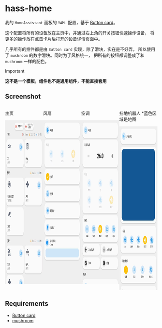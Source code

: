 # hass-home

我的 `HomeAssistant` 面板的 `YAML` 配置，基于
[Button card](https://github.com/custom-cards/button-card)。

这个配置将所有的设备放在主页中，并通过右上角的开关按钮快速操作设备，
将更多的操作放在点击卡片后打开的设备详情页面中。

几乎所有的控件都是由 `Button card` 实现，除了滑块，实在是不好弄，
所以使用了 `mushroom` 的数字滑块。同时为了风格统一，
把所有的按钮都调整成了和 `mushroom` 一样的配色。

> [!IMPORTANT]
> **这不是一个模板，组件也不是通用组件，不能直接套用** 

## Screenshot

<div style="display: grid; grid-template-columns: 1fr 1fr 1fr 1fr;">
  <div>
    <p>主页</p>
    <img height="540" src="screenshot/home.jpg" width="270"/>
  </div>
  <div>
    <p>风扇</p>
    <img height="540" src="screenshot/fan.jpg" width="270"/>
  </div>
  <div>
    <p>空调</p>
    <img height="540" src="screenshot/climate.jpg" width="270"/>
  </div>
  <div>
    <p>扫地机器人 *蓝色区域是地图</p>
    <img height="540" src="screenshot/vacuum.jpg" width="270"/>
  </div>
</div>

## Requirements
- [Button card](https://github.com/custom-cards/button-card)
- [mushroom](https://github.com/piitaya/lovelace-mushroom)
